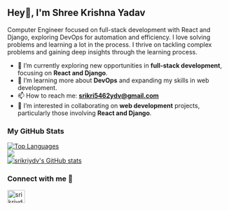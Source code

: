 ## Hey👋, I'm Shree Krishna Yadav

Computer Engineer focused on full-stack development with React and Django, exploring DevOps for automation and efficiency. I love solving problems and learning a lot in the process. I thrive on tackling complex problems and gaining deep insights through the learning process.

- 🔭 I’m currently exploring new opportunities in **full-stack development**, focusing on **React and Django**.
- 🌱 I’m learning more about **DevOps** and expanding my skills in web development.
- 📫 How to reach me: **srikri5462ydv@gmail.com**
- 👯 I’m interested in collaborating on **web development** projects, particularly those involving **React and Django**.
 
<div>
  <h3>My GitHub Stats</h3>
    <a href="https://github.com/srikriydv" align="left"><img src="https://github-readme-stats.vercel.app/api/top-langs/?username=srikriydv&langs_count=6&title_color=0891b2&text_color=ffffff&icon_color=0891b2&bg_color=1c1917&hide_border=true&locale=en&custom_title=Top%5%Languages&layout=compact&hide_progress=true" alt="Top Languages" /></a><br>
    <a href="http://www.github.com/srikriydv"><img src="https://github-readme-streak-stats.herokuapp.com/?user=srikriydv&stroke=ffffff&background=1c1917&ring=0891b2&fire=0891b2&currStreakNum=ffffff&currStreakLabel=0891b2&sideNums=ffffff&sideLabels=ffffff&dates=ffffff&hide_border=true" /></a></br>
    <a href="http://www.github.com/srikriydv"><img src="https://github-readme-stats.vercel.app/api?username=srikriydv&show_icons=true&hide=&count_private=true&title_color=0891b2&text_color=ffffff&icon_color=0891b2&bg_color=1c1917&hide_border=true&show_icons=true" alt="srikriydv's GitHub stats" /></a>
  </div>
  
### Connect with me 🤝

<p align="left">
<a href="https://linkedin.com/in/srikriydv" target="blank"><img align="center" src="https://raw.githubusercontent.com/rahuldkjain/github-profile-readme-generator/master/src/images/icons/Social/linked-in-alt.svg" alt="srikriydv" height="30" width="40" /></a>
</p>
